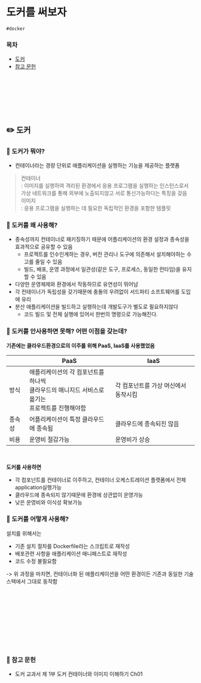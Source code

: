 # 도커를 써보자

`#docker`

### 목차

- [도커](#✏️-도커)
- [참고 문헌](#📖-참고-문헌)

<div style="height:100px"></div>

## ✏️ 도커

### 🔎 도커가 뭐야?

- 컨테이너라는 경량 단위로 애플리케이션을 실행하는 기능을 제공하는 플랫폼

> 컨테이너<br/>
> : 이미지를 실행하여 격리된 환경에서 응용 프로그램을 실행하는 인스턴스로서 가상 네트워크를 통해 외부에 노출되지않고 서로 통신가능하다는 특징을 갖음<br>
> 이미지<br/>
> : 응용 프로그램을 실행하는 데 필요한 독립적인 환경을 포함한 템플릿

### 🔎 도커를 왜 사용해?

- 종속성까지 컨테이너로 패키징하기 때문에 어플리케이션의 환경 설정과 종속성을 효과적으로 공유할 수 있음
  - 프로젝트를 인수인계하는 경우, 버전 관리나 도구에 의존해서 설치해야하는 수고를 줄일 수 있음
  - 빌드, 배포, 운영 과정에서 일관성(같은 도구, 프로세스, 동일한 런타임)을 유지할 수 있음
- 다양한 운영체제와 환경에서 작동하므로 유연성이 뛰어남
- 각 컨테이너가 독립성을 갖기때문에 충돌의 우려없이 서드파티 소프트웨어를 도입에 유리
- 분산 애플리케이션을 빌드하고 실행하는데 개발도구가 별도로 필요하지않다
  - 코드 빌드 및 전체 실행에 있어서 한번의 명령으로 가능해진다.

### 🔎 도커를 안사용하면 못해? 어떤 이점을 갖는데?

**기존에는 클라우드환경으로의 이주를 위해 PaaS, IaaS를 사용했었음**

|        | PaaS                                                                                                     | IaaS                                 |
| ------ | -------------------------------------------------------------------------------------------------------- | ------------------------------------ |
| 방식   | 애플리케이션의 각 컴포넌트를 하나씩 <br/> 클라우드의 매니지드 서비스로 옮기는<br/> 프로젝트를 진행해야함 | 각 컴포넌트를 가상 머신에서 동작시킴 |
| 종속성 | 어플리케이션이 특정 클라우드에 종속됨                                                                    | 클라우드에 종속되진 않음             |
| 비용   | 운영비 절감가능                                                                                          | 운영비가 상승                        |

<br/>

**도커를 사용하면**

- 각 컴포넌트를 컨테이너로 이주하고, 컨테이너 오케스트레이션 플랫폼에서 전체 application실행가능
- 클라우드에 종속되지 않기때문에 환경에 상관없이 운영가능
- 낮은 운영비와 이식성 확보가능

### 🔎 도커를 어떻게 사용해?

설치를 위해서는

- 기존 설치 절차를 Dockerfile라는 스크립트로 재작성
- 배포관련 사항을 애플리케이션 매니페스트로 재작성
- 코드 수정 불필요함

-> 위 과정을 마치면, 컨테이너화 된 애플리케이션을 어떤 환경이든 기존과 동일한 기술 스택에서 그대로 동작함

<div style="height:150px"></div>

### 📖 참고 문헌

- 도커 교과서 제 1부 도커 컨테이너와 이미지 이해하기 Ch01
